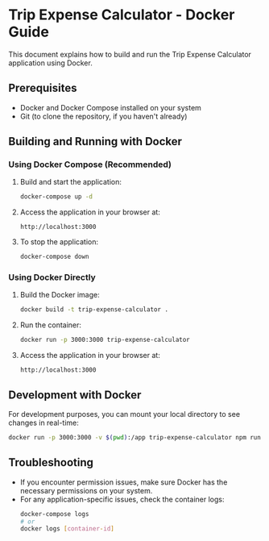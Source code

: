 # Trip Expense Calculator - Docker Guide

This document explains how to build and run the Trip Expense Calculator application using Docker.

## Prerequisites

- Docker and Docker Compose installed on your system
- Git (to clone the repository, if you haven't already)

## Building and Running with Docker

### Using Docker Compose (Recommended)

1. Build and start the application:
   ```bash
   docker-compose up -d
   ```

2. Access the application in your browser at:
   ```
   http://localhost:3000
   ```

3. To stop the application:
   ```bash
   docker-compose down
   ```

### Using Docker Directly

1. Build the Docker image:
   ```bash
   docker build -t trip-expense-calculator .
   ```

2. Run the container:
   ```bash
   docker run -p 3000:3000 trip-expense-calculator
   ```

3. Access the application in your browser at:
   ```
   http://localhost:3000
   ```

## Development with Docker

For development purposes, you can mount your local directory to see changes in real-time:

```bash
docker run -p 3000:3000 -v $(pwd):/app trip-expense-calculator npm run dev
```

## Troubleshooting

- If you encounter permission issues, make sure Docker has the necessary permissions on your system.
- For any application-specific issues, check the container logs:
  ```bash
  docker-compose logs
  # or
  docker logs [container-id]
  ``` 